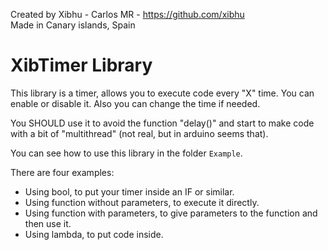 
Created by Xibhu - Carlos MR - https://github.com/xibhu  
Made in Canary islands, Spain
# XibTimer Library

This library is a timer, allows you to execute code every "X" time. You can enable or disable it. Also you can change the time if needed.

You SHOULD use it to avoid the function "delay()" and start to make code with a bit of "multithread" (not real, but in arduino seems that).

You can see how to use this library in the folder `Example`.

There are four examples:

- Using bool, to put your timer inside an IF or similar.
- Using function without parameters, to execute it directly.
- Using function with parameters, to give parameters to the function and then use it.
- Using lambda, to put code inside.